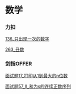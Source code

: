# 数学

### 力扣

[136_只出现一次的数字](LeetCode/136_只出现一次的数字.py)

[263_丑数](LeetCode/263_丑数.py)


### 剑指OFFER

[面试题17_打印从1到最大的n位数](JianZhiOffer/面试题17_打印从1到最大的n位数.py)

[面试题57_II_和为s的连续正数序列](JianZhiOffer/面试题57_II_和为s的连续正数序列.py)